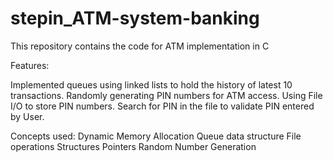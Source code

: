 # stepin_ATM-system-banking

This repository contains the code for ATM implementation in C

Features:

Implemented queues using linked lists to hold the history of latest 10 transactions.
Randomly generating PIN numbers for ATM access.
Using File I/O to store PIN numbers.
Search for PIN in the file to validate PIN entered by User.

Concepts used:
       Dynamic Memory Allocation
       Queue data structure
       File operations
       Structures
       Pointers
       Random Number Generation
